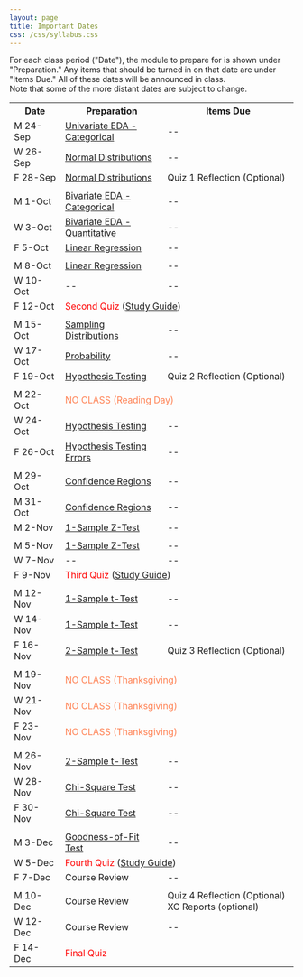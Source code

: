 ```yaml
---
layout: page
title: Important Dates
css: /css/syllabus.css
---
```


<div class="alert alert-info">
For each class period ("Date"), the module to prepare for is shown under "Preparation." Any items that should be turned in on that date are under "Items Due." All of these dates will be announced in class.
</div>

<div class="alert alert-warning">
Note that some of the more distant dates are subject to change.
</div>

<table width="100%">
<tr><th width="18%">Date</th><th width="36%">Preparation</th><th width="46%">Items Due</th></tr>
<!---

<tr><td>W 5-Sep</td>
    <td><a href="Syllabus-Current">Syllabus</a><br><a href="../modules/WhyStats">Why Stats is Important?</a></td>
    <td>--</td></tr>
<tr><td>F 7-Sep</td>
    <td><a href="../modules/FoundationalDefns">Foundational Definitions</a></td>
    <td>--</td></tr>
<tr><td></td><td></td><td></td></tr>

<tr><td>M 10-Sep</td>
    <td><a href="../modules/DataProduction">Data Production</a></td>
    <td>--</td></tr>
<tr><td>W 12-Sep</td>
    <td><a href="../modules/GettingDataIntoR">Getting Data Into R</a></td>
    <td>--</td></tr>
<tr><td>F 14-Sep</td>
    <td><a href="../modules/UEDAQuant1">Summaries for One Quant ...</a></td>
    <td>--</td></tr>
<tr><td></td><td></td><td></td></tr>

<tr><td>M 17-Sep</td>
    <td><a href="../modules/UEDAQuant2">Univariate EDA - Quant ...</a></td>
    <td>--</td></tr>
<tr><td>W 19-Sep</td>
    <td><a href="../modules/FilteringDataInR">Filtering Data In R</a></td>
    <td>--</td></tr>
<tr><td>F 21-Sep</td>
    <td colspan="2"><span style="color:red">First Quiz</span> (<a href="QuizGuide/quiz1.html">Study Guide</a>)</td></tr>
<tr><td></td><td></td><td></td></tr>
--->

<tr><td>M 24-Sep</td>
    <td><a href="../modules/UEDACat">Univariate EDA - Categorical</a></td>
    <td>--</td></tr>
<tr><td>W 26-Sep</td>
    <td><a href="../modules/NormalDist">Normal Distributions</a></td>
    <td>--</td></tr>
<tr><td>F 28-Sep</td>
    <td><a href="../modules/NormalDist">Normal Distributions</a></td>
    <td>Quiz 1 Reflection (Optional)</td></tr>
<tr><td></td><td></td><td></td></tr>

<tr><td>M 1-Oct</td>
    <td><a href="../modules/BEDACat">Bivariate EDA - Categorical</a></td>
    <td>--</td></tr>
<tr><td>W 3-Oct</td>
    <td><a href="../modules/BEDAQuant">Bivariate EDA - Quantitative</a></td>
    <td>--</td></tr>
<tr><td>F 5-Oct</td>
    <td><a href="../modules/LinearRegression">Linear Regression</a></td>
    <td>--</td></tr>
<tr><td></td><td></td><td></td></tr>

<tr><td>M 8-Oct</td>
    <td><a href="../modules/LinearRegression">Linear Regression</a></td>
    <td>--</td></tr>
<tr><td>W 10-Oct</td>
    <td>--</td>
    <td>--</td></tr>
<tr><td>F 12-Oct</td>
    <td colspan="2"><span style="color:red">Second Quiz</span> (<a href="QuizGuide/quiz.html">Study Guide</a>)</td></tr>
<tr><td></td><td></td><td></td></tr>

<tr><td>M 15-Oct</td>
    <td><a href="../modules/SamplingDist">Sampling Distributions</a></td>
    <td>--</td></tr>
<tr><td>W 17-Oct</td>
    <td><a href="../modules/Probability">Probability</a></td>
     <td>--</td></tr>
<tr><td>F 19-Oct</td>
    <td><a href="../modules/HypTesting">Hypothesis Testing</a></td>
    <td>Quiz 2 Reflection (Optional)</td></tr>
<tr><td></td><td></td><td></td></tr>

<tr><td>M 22-Oct</td>
    <td colspan="2"><span style="color:coral">NO CLASS (Reading Day)</span></td></tr>
<tr><td>W 24-Oct</td>
    <td><a href="../modules/HypTesting">Hypothesis Testing</a></td>
    <td>--</td></tr>
<tr><td>F 26-Oct</td>
    <td><a href="../modules/HypTestingErrs">Hypothesis Testing Errors</a></td>
    <td>--</td></tr>
<tr><td></td><td></td><td></td></tr>

<tr><td>M 29-Oct</td>
    <td><a href="../modules/ConfRegions">Confidence Regions</a></td>
    <td>--</td></tr>
<tr><td>M 31-Oct</td>
    <td><a href="../modules/ConfRegions">Confidence Regions</a></td>
    <td>--</td></tr>
<tr><td>M 2-Nov</td>
    <td><a href="../modules/1SampleZ">1-Sample Z-Test</a></td>
    <td>--</td></tr>
<tr><td></td><td></td><td></td></tr>

<tr><td>M 5-Nov</td>
    <td><a href="../modules/1SampleZ">1-Sample Z-Test</a></td>
    <td>--</td></tr>
<tr><td>W 7-Nov</td>
    <td>--</td>
    <td>--</td></tr>
<tr><td>F 9-Nov</td>
    <td colspan="2"><span style="color:red">Third Quiz</span> (<a href="QuizGuide/quiz.html">Study Guide</a>)</td></tr>
<tr><td></td><td></td><td></td></tr>

<tr><td>M 12-Nov</td>
    <td><a href="../modules/1Samplet">1-Sample t-Test</a></td>
    <td>--</td></tr>
<tr><td>W 14-Nov</td>
    <td><a href="../modules/1Samplet">1-Sample t-Test</a></td>
    <td>--</td></tr>
<tr><td>F 16-Nov</td>
    <td><a href="../modules/2Samplet">2-Sample t-Test</a></td>
    <td>Quiz 3 Reflection (Optional)</td></tr>
<tr><td></td><td></td><td></td></tr>

<tr><td>M 19-Nov</td>
    <td colspan="2"><span style="color:coral">NO CLASS (Thanksgiving)</span></td></tr>
<tr><td>W 21-Nov</td>
    <td colspan="2"><span style="color:coral">NO CLASS (Thanksgiving)</span></td></tr>
<tr><td>F 23-Nov</td>
    <td colspan="2"><span style="color:coral">NO CLASS (Thanksgiving)</span></td></tr>
<tr><td></td><td></td><td></td></tr>

<tr><td>M 26-Nov</td>
    <td><a href="../modules/2Samplet">2-Sample t-Test</a></td>
    <td>--</td></tr>
<tr><td>W 28-Nov</td>
    <td><a href="../modules/ChiSquare">Chi-Square Test</a></td>
    <td>--</td></tr>
<tr><td>F 30-Nov</td>
    <td><a href="../modules/ChiSquare">Chi-Square Test</a></td>
    <td>--</td></tr>
<tr><td></td><td></td><td></td></tr>

<tr><td>M 3-Dec</td>
    <td><a href="../modules/GOFTest">Goodness-of-Fit Test</a></td>
    <td>--</td></tr>
<tr><td>W 5-Dec</td>
    <td colspan="2"><span style="color:red">Fourth Quiz</span> (<a href="QuizGuide/quiz.html">Study Guide</a>)</td></tr>
<tr><td>F 7-Dec</td>
    <td>Course Review</td>
    <td>--</td></tr>
<tr><td></td><td></td><td></td></tr>

<tr><td>M 10-Dec</td>
    <td>Course Review</td>
    <td>Quiz 4 Reflection (Optional)<br>XC Reports (optional)</td></tr>
<tr><td>W 12-Dec</td>
    <td>Course Review</td>
    <td>--</td></tr>
<tr><td>F 14-Dec</td>
    <td colspan="2"><span style="color:red">Final Quiz</span></td></tr>
</table>
